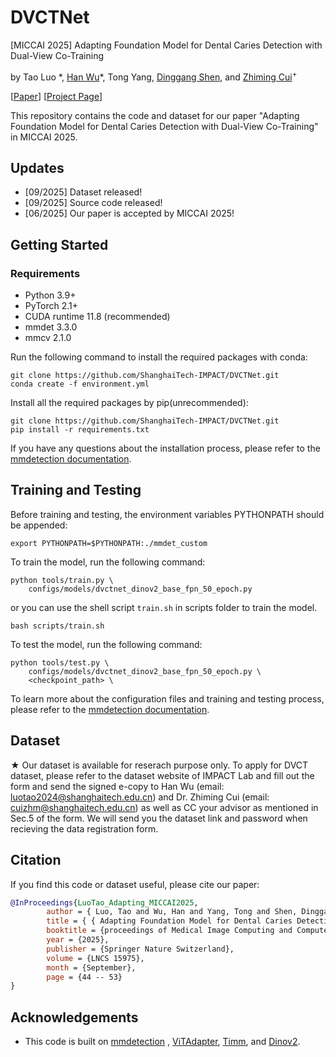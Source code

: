 # DVCTNet
[MICCAI 2025] Adapting Foundation Model for Dental Caries Detection with Dual-View Co-Training

by Tao Luo \*, [Han Wu](https://hanwu.website/)\*, Tong Yang, [Dinggang Shen](https://idea.bme.shanghaitech.edu.cn/), and [Zhiming Cui](https://shanghaitech-impact.github.io/)<sup>+</sup>

[[Paper](https://arxiv.org/abs/2508.20813)]   [[Project Page](https://shanghaitech-impact.github.io/DVCTNet/)]

This repository contains the code and dataset for our paper "Adapting Foundation Model for Dental Caries Detection with Dual-View Co-Training" in MICCAI 2025.

## Updates
- [09/2025] Dataset released!
- [09/2025] Source code released!
- [06/2025] Our paper is accepted by MICCAI 2025!

## Getting Started

### Requirements
- Python 3.9+
- PyTorch 2.1+
- CUDA runtime 11.8 (recommended)
- mmdet 3.3.0
- mmcv 2.1.0
   
Run the following command to install the required packages with conda:

```
git clone https://github.com/ShanghaiTech-IMPACT/DVCTNet.git
conda create -f environment.yml
```

Install all the required packages by pip(unrecommended):
```
git clone https://github.com/ShanghaiTech-IMPACT/DVCTNet.git
pip install -r requirements.txt
```

If you have any questions about the installation process, please refer to the [mmdetection documentation](https://mmdetection.readthedocs.io/en/v3.3.0/get_started.html).

## Training and Testing
Before training and testing, the environment variables PYTHONPATH should be appended:

```
export PYTHONPATH=$PYTHONPATH:./mmdet_custom
```
To train the model, run the following command:

```
python tools/train.py \
    configs/models/dvctnet_dinov2_base_fpn_50_epoch.py
```
or you can use the shell script `train.sh` in scripts folder to train the model.
```
bash scripts/train.sh
```

To test the model, run the following command:

```
python tools/test.py \
    configs/models/dvctnet_dinov2_base_fpn_50_epoch.py \
    <checkpoint_path> \
```

To learn more about the configuration files and training and testing process, please refer to the [mmdetection documentation](https://mmdetection.readthedocs.io/en/v3.3.0/).

## Dataset

★ Our dataset is available for reserach purpose only. To apply for DVCT dataset, please refer to the dataset website of IMPACT Lab and fill out the form and send the signed e-copy to Han Wu (email: luotao2024@shanghaitech.edu.cn) and Dr. Zhiming Cui (email: cuizhm@shanghaitech.edu.cn) as well as CC your advisor as mentioned in Sec.5 of the form. We will send you the dataset link and password when recieving the data registration form.


## Citation

If you find this code or dataset useful, please cite our paper:

```bibtex
@InProceedings{LuoTao_Adapting_MICCAI2025,
        author = { Luo, Tao and Wu, Han and Yang, Tong and Shen, Dinggang and Cui, Zhiming},
        title = { { Adapting Foundation Model for Dental Caries Detection with Dual-View Co-Training } },
        booktitle = {proceedings of Medical Image Computing and Computer Assisted Intervention -- MICCAI 2025},
        year = {2025},
        publisher = {Springer Nature Switzerland},
        volume = {LNCS 15975},
        month = {September},
        page = {44 -- 53}
}
```

## Acknowledgements
- This code is built on [mmdetection](https://github.com/open-mmlab/mmdetection) , [ViTAdapter](https://github.com/czczup/ViT-Adapter), [Timm](https://github.com/rwightman/pytorch-image-models), and [Dinov2](https://github.com/facebookresearch/dinov2).